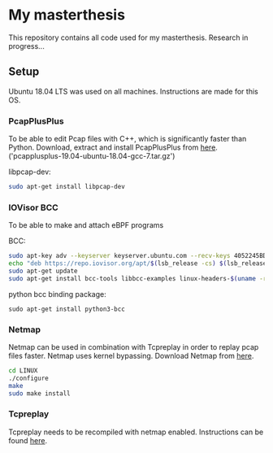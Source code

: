 # My masterthesis

This repository contains all code used for my masterthesis. Research in progress...

## Setup
Ubuntu 18.04 LTS was used on all machines. Instructions are made for this OS.

### PcapPlusPlus
To be able to edit Pcap files with C++, which is significantly faster than Python.
Download, extract and install PcapPlusPlus from [here](https://github.com/seladb/PcapPlusPlus/releases/tag/v19.04). ('pcapplusplus-19.04-ubuntu-18.04-gcc-7.tar.gz')

libpcap-dev:
```bash
sudo apt-get install libpcap-dev
```

### IOVisor BCC
To be able to make and attach eBPF programs

BCC:
```bash
sudo apt-key adv --keyserver keyserver.ubuntu.com --recv-keys 4052245BD4284CDD
echo "deb https://repo.iovisor.org/apt/$(lsb_release -cs) $(lsb_release -cs) main" | sudo tee /etc/apt/sources.list.d/iovisor.list
sudo apt-get update
sudo apt-get install bcc-tools libbcc-examples linux-headers-$(uname -r)
```

python bcc binding package:
```
sudo apt-get install python3-bcc
```


### Netmap
Netmap can be used in combination with Tcpreplay in order to replay pcap files faster. Netmap uses kernel bypassing.
Download Netmap from [here](https://github.com/luigirizzo/netmap).

```bash
cd LINUX
./configure
make
sudo make install
```

### Tcpreplay
Tcpreplay needs to be recompiled with netmap enabled. Instructions can be found [here](https://tcpreplay.appneta.com/wiki/installation.html).
